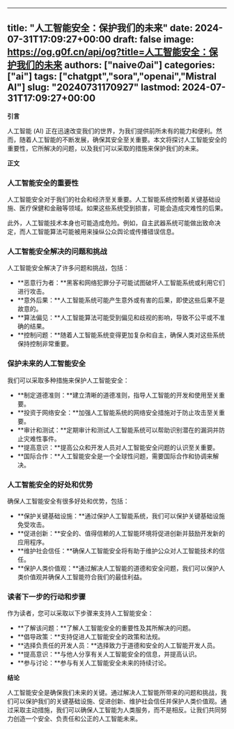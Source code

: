 
---
title: "人工智能安全：保护我们的未来"
date: 2024-07-31T17:09:27+00:00
draft: false
image: https://og.g0f.cn/api/og?title=人工智能安全：保护我们的未来
authors: ["naiveのai"]
categories: ["ai"]
tags: ["chatgpt","sora","openai","Mistral AI"]
slug: "20240731170927"
lastmod: 2024-07-31T17:09:27+00:00
---
**引言**

人工智能 (AI) 正在迅速改变我们的世界，为我们提供前所未有的能力和便利。然而，随着人工智能的不断发展，确保其安全至关重要。本文将探讨人工智能安全的重要性，它所解决的问题，以及我们可以采取的措施来保护我们的未来。

**正文**

### 人工智能安全的重要性

人工智能安全对于我们的社会和经济至关重要。人工智能系统控制着关键基础设施、医疗保健和金融等领域。如果这些系统受到损害，可能会造成灾难性的后果。

此外，人工智能技术本身也可能造成危险。例如，自主武器系统可能做出致命决定，而人工智能算法可能被用来操纵公众舆论或传播错误信息。

### 人工智能安全解决的问题和挑战

人工智能安全解决了许多问题和挑战，包括：

- **恶意行为者：**黑客和网络犯罪分子可能试图破坏人工智能系统或利用它们进行攻击。
- **意外后果：**人工智能系统可能产生意外或有害的后果，即使这些后果不是故意的。
- **算法偏见：**人工智能算法可能受到偏见和歧视的影响，导致不公平或不准确的结果。
- **控制问题：**随着人工智能系统变得更加复杂和自主，确保人类对这些系统保持控制非常重要。

### 保护未来的人工智能安全

我们可以采取多种措施来保护人工智能安全：

- **制定道德准则：**建立清晰的道德准则，指导人工智能的开发和使用至关重要。
- **投资于网络安全：**加强人工智能系统的网络安全措施对于防止攻击至关重要。
- **审计和测试：**定期审计和测试人工智能系统可以帮助识别潜在的漏洞并防止灾难性事件。
- **提高意识：**提高公众和开发人员对人工智能安全问题的认识至关重要。
- **国际合作：**人工智能安全是一个全球性问题，需要国际合作和协调来解决。

### 人工智能安全的好处和优势

确保人工智能安全有很多好处和优势，包括：

- **保护关键基础设施：**通过保护人工智能系统，我们可以保护关键基础设施免受攻击。
- **促进创新：**安全的、值得信赖的人工智能环境将促进创新并鼓励开发新的应用程序。
- **维护社会信任：**确保人工智能安全将有助于维护公众对人工智能技术的信任。
- **保护人类价值观：**通过解决人工智能的道德和安全问题，我们可以保护人类价值观并确保人工智能符合我们的最佳利益。

### 读者下一步的行动和步骤

作为读者，您可以采取以下步骤来支持人工智能安全：

- **了解该问题：**了解人工智能安全的重要性及其所解决的问题。
- **倡导政策：**支持促进人工智能安全的政策和法规。
- **选择负责任的开发人员：**选择致力于道德和安全的人工智能开发人员。
- **提高意识：**与他人分享有关人工智能安全的信息，并提高认识。
- **参与讨论：**参与有关人工智能安全未来的持续讨论。

**结论**

人工智能安全是确保我们未来的关键。通过解决人工智能所带来的问题和挑战，我们可以保护我们的关键基础设施、促进创新、维护社会信任并保护人类价值观。通过采取主动措施，我们可以确保人工智能为人类服务，而不是相反。让我们共同努力创造一个安全、负责任和公正的人工智能未来。